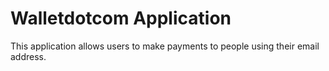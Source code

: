# Walletdotcom Application

This application allows users to make payments to people using their email address.
